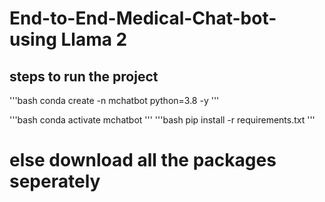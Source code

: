 # End-to-End-Medical-Chat-bot- using Llama 2

## steps to run the project
'''bash
conda create -n mchatbot python=3.8 -y
'''

'''bash
conda activate mchatbot
'''
'''bash
pip install -r requirements.txt
'''
# else download all the packages seperately
